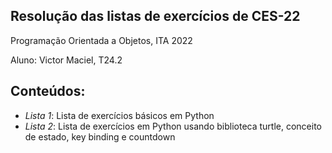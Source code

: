 ## Resolução das listas de exercícios de CES-22
Programação Orientada a Objetos, ITA 2022

Aluno: Victor Maciel, T24.2


## Conteúdos:
<!--ts-->
* *Lista 1*: Lista de exercícios básicos em Python
* *Lista 2*: Lista de exercícios em Python usando biblioteca turtle, conceito de estado, key binding e countdown
<!--te-->

